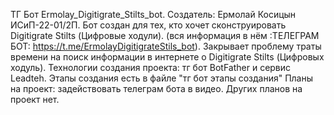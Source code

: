  ТГ Бот Ermolay_Digitigrate_Stilts_bot.
 Создатель: Ермолай Косицын ИСиП-22-01/2П.  Бот создан для тех, кто хочет сконструировать Digitigrate Stilts (Цифровые ходули).
 (вся информация в нём :ТЕЛЕГРАМ БОТ: https://t.me/ErmolayDigitigrateStils_bot).
 Закрывает проблему траты времени на поиск информации в интернете о Digitigrate Stilts (Цифровых ходуль).
Технологии создания проекта: тг бот BotFather и сервис Leadteh. Этапы создания есть в файле "тг бот этапы создания"
Планы на проект: задействовать телеграм бота в видео. Других планов на проект нет.
